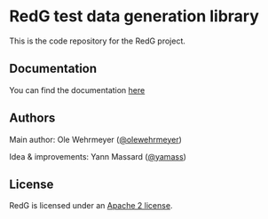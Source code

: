 # RedG test data generation library

This is the code repository for the RedG project.

## Documentation

You can find the documentation [here](https://btc-ag.github.io/redg)

## Authors

Main author: Ole Wehrmeyer ([@olewehrmeyer](https://github.com/olewehrmeyer))

Idea & improvements: Yann Massard ([@yamass](https://github.com/yamass))

## License

RedG is licensed under an [Apache 2 license](https://www.apache.org/licenses/LICENSE-2.0).
